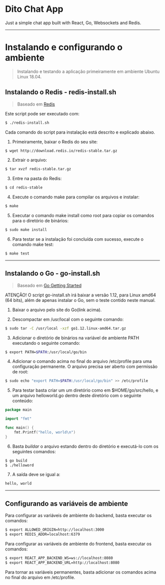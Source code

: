 # Dito Chat App

Just a simple chat app built with React, Go, Websockets and Redis.


----
# Instalando e configurando o ambiente

> Instalando e testando a aplicação primeiramente em ambiente Ubuntu Linux 18.04.

## Instalando o Redis - redis-install.sh

> Baseado em [Redis](https://redis.io/topics/quickstart)

Este script pode ser executado com: 
```bash
$ ./redis-install.sh
```
Cada comando do script para instalação está descrito e explicado abaixo.

1. Primeiramente, baixar o Redis do seu site:
```bash
$ wget http://download.redis.io/redis-stable.tar.gz
```
2. Extrair o arquivo:
```bash
$ tar xvzf redis-stable.tar.gz
```
3. Entre na pasta do Redis:
```bash
$ cd redis-stable
```
4. Execute o comando make para compilar os arquivos e instalar:
```bash
$ make
```
5. Executar o comando make install como root para copiar os comandos para o diretório de binários:
```bash
$ sudo make install
```
6. Para testar se a instalação foi concluída com sucesso, execute o comando make test:
```bash
$ make test
```

----
## Instalando o Go - go-install.sh
> Baseado em [Go Getting Started](https://golang.org/doc/install)

ATENÇÃO! O script go-install.sh irá baixar a versão 1.12, para Linux amd64 (64 bits), além de apenas instalar o Go, sem o teste contido neste manual.

1. Baixar o arquivo pelo site do Go(link acima).

2. Descompactar em /usr/local com o seguinte comando:
```bash
$ sudo tar -C /usr/local -xzf go1.12.linux-amd64.tar.gz
``` 

3. Adicionar o diretório de binários na variável de ambiente PATH executando o seguinte comando:
```bash
$ export PATH=$PATH:/usr/local/go/bin
```

4. Adicionar o comando acima no final do arquivo /etc/profile para uma configuração permanente. O arquivo precisa ser aberto com permissão de root:
```bash
$ sudo echo "export PATH=$PATH:/usr/local/go/bin" >> /etc/profile
```

5. Para testar basta criar um um diretório como em $HOME/go/src/hello, e um arquivo helloworld.go dentro deste diretório com o seguinte conteúdo:
```go
package main

import "fmt"

func main() {
	fmt.Printf("hello, world\n")
}
```

6. Basta *buildar* o arquivo estando dentro do diretório e executá-lo com os seguintes comandos: 
```bash
$ go build
$ ./helloword
```

7. A saída deve se igual a:
```bash
hello, world
```

----
## Configurando as variáveis de ambiente

Para configurar as variáveis de ambiente do backend, basta executar os comandos:
```bash
$ export ALLOWED_ORIGIN=http://localhost:3000
$ export REDIS_ADDR=localhost:6379
```

Para configurar as variáveis de ambiente do frontend, basta executar os comandos:
```bash
$ export REACT_APP_BACKEND_WS=ws://localhost:8080
$ export REACT_APP_BACKEND_URL=http://localhost:8080
```

Para tornar as variáveis permanentes, basta adicionar os comandos acima no final do arquivo em /etc/profile.
